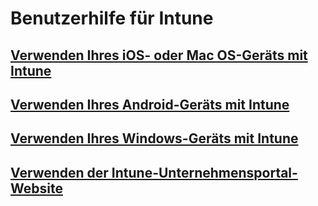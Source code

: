 # Benutzerhilfe für Intune
## [Verwenden Ihres iOS- oder Mac OS-Geräts mit Intune](using-your-ios-or-macOS-device-with-intune.md)
## [Verwenden Ihres Android-Geräts mit Intune](using-your-android-device-with-intune.md)
## [Verwenden Ihres Windows-Geräts mit Intune](using-your-windows-device-with-intune.md)
## [Verwenden der Intune-Unternehmensportal-Website](using-the-intune-company-portal-website.md)


<!--HONumber=Jan17_HO1-->


